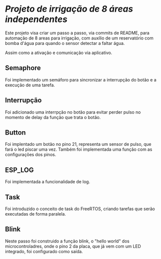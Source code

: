# _Projeto de irrigação de 8 áreas independentes_

Este projeto visa criar um passo a passo, via commits de README, para automação de 8 areas para irrigação, com auxílio de um reservatório com bomba d'água para quando o sensor detectar a faltar água.

Assim como a ativação e comunicação via aplicativo.

## Semaphore

Foi implementado um semáforo para sincronizar a interrupção do botão e a execução de uma tarefa.

## Interrupção

Foi adicionado uma interrpção no botão para evitar perder pulso no momento de delay da função que trata o botão.

## Button

Foi implentado um botão no pino 21, representa um sensor de pulso, que fará o led piscar uma vez. Também foi implementada uma função com as configurações dos pinos.

## ESP_LOG

Foi implementada a funcionalidade de log.

## Task

Foi introduzido o conceito de task do FreeRTOS, criando tarefas que serão executadas de forma paralela.

## Blink

Neste passo foi construido a função blink, o "hello world" dos microcontroladres, onde o pino 2 da placa, que já vem com um LED integrado, foi configurado como saída.
